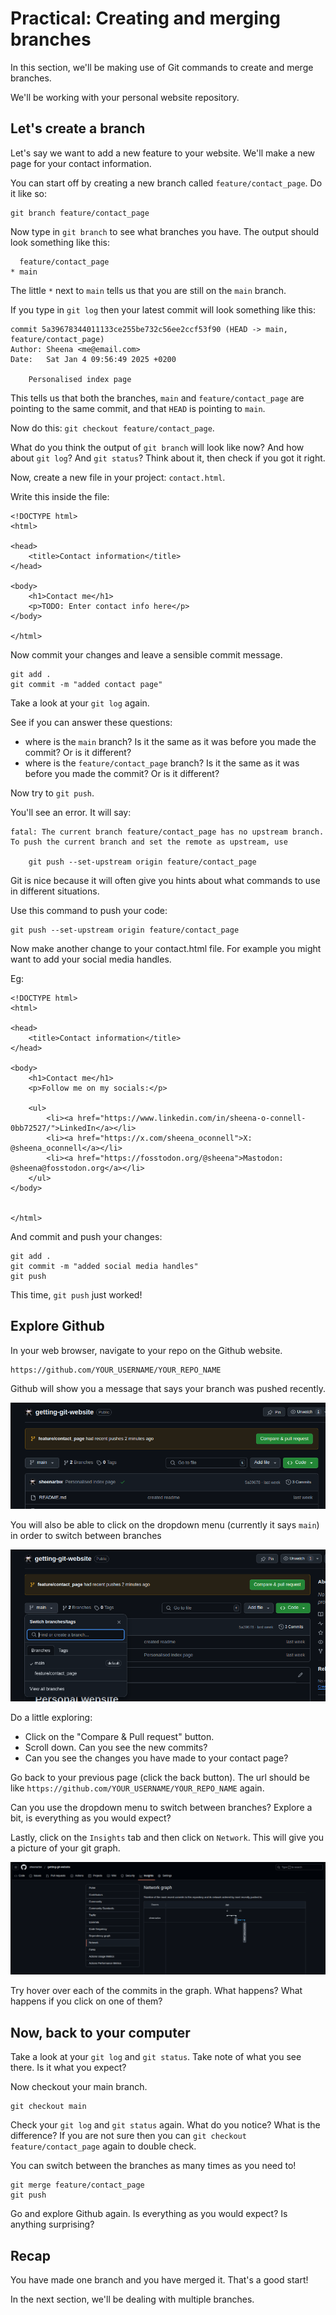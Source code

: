 # Practical: Creating and merging branches 

In this section, we'll be making use of Git commands to create and merge branches.

We'll be working with your personal website repository.

## Let's create a branch 

Let's say we want to add a new feature to your website. We'll make a new page for your contact information. 

You can start off by creating a new branch called `feature/contact_page`. Do it like so:

```
git branch feature/contact_page
```

Now type in `git branch` to see what branches you have. The output should look something like this:

```
  feature/contact_page
* main
```

The little `*` next to `main` tells us that you are still on the `main` branch.

If you type in `git log` then your latest commit will look something like this:

```
commit 5a39678344011133ce255be732c56ee2ccf53f90 (HEAD -> main, feature/contact_page)
Author: Sheena <me@email.com>
Date:   Sat Jan 4 09:56:49 2025 +0200

    Personalised index page
```

This tells us that both the branches, `main` and `feature/contact_page` are pointing to the same commit, and that `HEAD` is pointing to `main`.

Now do this: `git checkout feature/contact_page`.

What do you think the output of `git branch` will look like now? And how about `git log`? And `git status`? Think about it, then check if you got it right.

Now, create a new file in your project: `contact.html`.

Write this inside the file:

```
<!DOCTYPE html>
<html>

<head>
    <title>Contact information</title>
</head>

<body>
    <h1>Contact me</h1>
    <p>TODO: Enter contact info here</p>
</body>

</html>
```

Now commit your changes and leave a sensible commit message. 

```
git add . 
git commit -m "added contact page"
```

Take a look at your `git log` again. 

See if you can answer these questions:

- where is the `main` branch? Is it the same as it was before you made the commit? Or is it different?
- where is the `feature/contact_page` branch? Is it the same as it was before you made the commit? Or is it different?

Now try to `git push`. 

You'll see an error. It will say: 

```
fatal: The current branch feature/contact_page has no upstream branch.
To push the current branch and set the remote as upstream, use

    git push --set-upstream origin feature/contact_page
```

Git is nice because it will often give you hints about what commands to use in different situations. 

Use this command to push your code:

```
git push --set-upstream origin feature/contact_page
```

Now make another change to your contact.html file. For example you might want to add your social media handles.

Eg:

```
<!DOCTYPE html>
<html>

<head>
    <title>Contact information</title>
</head>

<body>
    <h1>Contact me</h1>
    <p>Follow me on my socials:</p>

    <ul>
        <li><a href="https://www.linkedin.com/in/sheena-o-connell-0bb72527/">LinkedIn</a></li>
        <li><a href="https://x.com/sheena_oconnell">X: @sheena_oconnell</a></li>
        <li><a href="https://fosstodon.org/@sheena">Mastodon: @sheena@fosstodon.org</a></li>
    </ul>
</body>


</html>
```

And commit and push your changes:

```
git add .
git commit -m "added social media handles"
git push
```

This time, `git push` just worked!

## Explore Github 

In your web browser, navigate to your repo on the Github website.

```
https://github.com/YOUR_USERNAME/YOUR_REPO_NAME
```

Github will show you a message that says your branch was pushed recently.

![](images/github_branch_pushed.png)

You will also be able to click on the dropdown menu (currently it says `main`) in order to switch between branches

![](images/github_branch_select.png)

Do a little exploring:

- Click on the "Compare & Pull request" button. 
- Scroll down. Can you see the new commits?
- Can you see the changes you have made to your contact page?

Go back to your previous page (click the back button). The url should be like `https://github.com/YOUR_USERNAME/YOUR_REPO_NAME` again.

Can you use the dropdown menu to switch between branches? Explore a bit, is everything as you would expect?

Lastly, click on the `Insights` tab and then click on `Network`. This will give you a picture of your git graph. 

![](images/github_network.png)

Try hover over each of the commits in the graph. What happens?
What happens if you click on one of them?

## Now, back to your computer

Take a look at your `git log` and `git status`. Take note of what you see there. Is it what you expect?

Now checkout your main branch. 

```
git checkout main
```

Check your `git log` and `git status` again. What do you notice? What is the difference? If you are not sure then you can `git checkout feature/contact_page` again to double check. 

You can switch between the branches as many times as you need to!

```
git merge feature/contact_page
git push
```

Go and explore Github again. Is everything as you would expect? Is anything surprising?

## Recap 

You have made one branch and you have merged it. That's a good start! 

In the next section, we'll be dealing with multiple branches.
